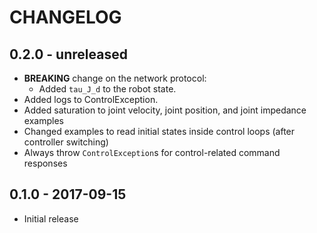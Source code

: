 # CHANGELOG

## 0.2.0 - unreleased

  * **BREAKING** change on the network protocol:
    - Added `tau_J_d` to the robot state.
  * Added logs to ControlException.
  * Added saturation to joint velocity, joint position, and joint impedance examples
  * Changed examples to read initial states inside control loops (after controller switching)
  * Always throw `ControlException`s for control-related command responses

## 0.1.0 - 2017-09-15

  * Initial release

